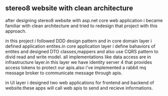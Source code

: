 ## stereo8 website with clean architecture

after designing stereo8 website with asp.net core web application i became familiar with clean architecture and tried to redesign that project with this approach.

in this project i followed DDD design pattern and in core domain layer i defined application entites.in core application layer i define bahaviors of entites and designed DTO classes,mappers and also use CQRS pattern to divid read and write model.
all implementations like data access are in infrastructure layer.in this layer we have identity server 4 that provides access tokens to protect our apis.also i've implemented a rabbit mq message broker to communicate message through apis.

in UI layer i designed two web applications for frontend and backend of website.these apps will call web apis to send and recieve informations.
